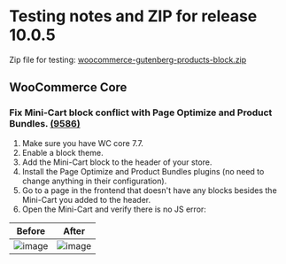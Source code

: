 # Testing notes and ZIP for release 10.0.5

Zip file for testing: [woocommerce-gutenberg-products-block.zip](https://github.com/woocommerce/woocommerce-blocks/files/11555954/woocommerce-gutenberg-products-block.zip)

## WooCommerce Core

### Fix Mini-Cart block conflict with Page Optimize and Product Bundles. [(9586)](https://github.com/woocommerce/woocommerce-blocks/pull/9586)

1. Make sure you have WC core 7.7.
2. Enable a block theme.
3. Add the Mini-Cart block to the header of your store.
4. Install the Page Optimize and Product Bundles plugins (no need to change anything in their configuration).
5. Go to a page in the frontend that doesn't have any blocks besides the Mini-Cart you added to the header.
6. Open the Mini-Cart and verify there is no JS error:

Before | After
--- | ---
![image](https://github.com/woocommerce/woocommerce-blocks/assets/3616980/307b07c5-0c59-4d04-9599-8cc38691ead9) | ![image](https://github.com/woocommerce/woocommerce-blocks/assets/3616980/108f21c1-a658-4441-9bad-910ec701bb36)
